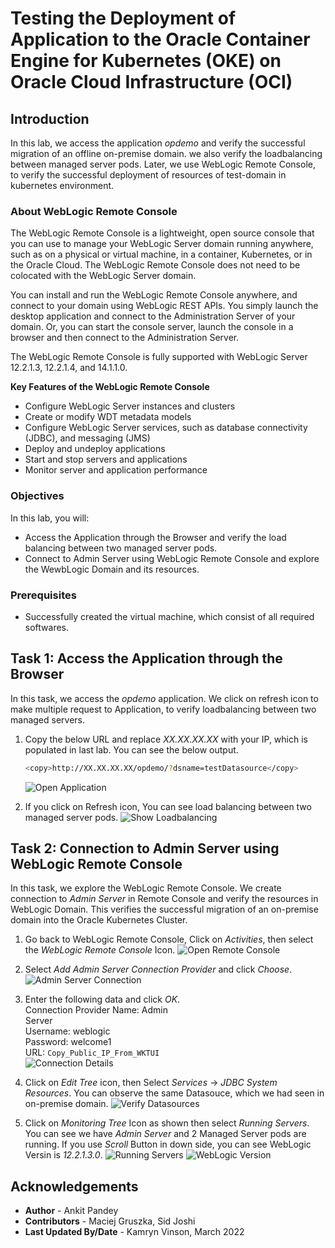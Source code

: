 # Testing the Deployment of Application to the Oracle Container Engine for Kubernetes (OKE) on Oracle Cloud Infrastructure (OCI) 

## Introduction

In this lab, we access the application *opdemo* and verify the successful migration of an offline on-premise domain. we also verify the loadbalancing between managed server pods. Later, we use WebLogic Remote Console, to verify the successful deployment of resources of test-domain in kubernetes environment.


### About WebLogic Remote Console

The WebLogic Remote Console is a lightweight, open source console that you can use to manage your WebLogic Server domain running anywhere, such as on a physical or virtual machine, in a container, Kubernetes, or in the Oracle Cloud. The WebLogic Remote Console does not need to be colocated with the WebLogic Server domain.

You can install and run the WebLogic Remote Console anywhere, and connect to your domain using WebLogic REST APIs. You simply launch the desktop application and connect to the Administration Server of your domain. Or, you can start the console server, launch the console in a browser and then connect to the Administration Server.

The WebLogic Remote Console is fully supported with WebLogic Server 12.2.1.3, 12.2.1.4, and 14.1.1.0.

**Key Features of the WebLogic Remote Console**

* Configure WebLogic Server instances and clusters
* Create or modify WDT metadata models
* Configure WebLogic Server services, such as database connectivity (JDBC), and messaging (JMS)
* Deploy and undeploy applications
* Start and stop servers and applications
* Monitor server and application performance

### Objectives

In this lab, you will:

* Access the Application through the Browser and verify the load balancing between two managed server pods.
* Connect to Admin Server using WebLogic Remote Console and explore the WewbLogic Domain and its resources.

### Prerequisites

* Successfully created the virtual machine, which consist of all required softwares.

## Task 1: Access the Application through the Browser

In this task, we access the *opdemo* application. We click on refresh icon to make multiple request to Application, to verify loadbalancing between two managed servers.

1. Copy the below URL and replace *XX.XX.XX.XX* with your IP, which is populated in last lab. You can see the below output.
    ```bash
    <copy>http://XX.XX.XX.XX/opdemo/?dsname=testDatasource</copy>
    ```
    ![Open Application](images/OpenApplication.png)


2. If you click on Refresh icon, You can see load balancing between two managed server pods.
    ![Show Loadbalancing](images/ShowLoadbalancing.png)


## Task 2: Connection to Admin Server using WebLogic Remote Console

In this task, we explore the WebLogic Remote Console. We create connection to *Admin Server* in Remote Console and verify the resources in WebLogic Domain. This verifies the successful migration of an on-premise domain into the Oracle Kubernetes Cluster. 

1. Go back to WebLogic Remote Console, Click on *Activities*, then select the *WebLogic Remote Console* Icon.
    ![Open Remote Console](images/OpenRemoteConsole.png)

2. Select *Add Admin Server Connection Provider* and click *Choose*.
    ![Admin Server Connection](images/AdminServerConnection.png)

3. Enter the following data and click *OK*.<br>
    Connection Provider Name: Admin<br> Server<br>
    Username: weblogic<br>
    Password: welcome1<br>
    URL:  `Copy_Public_IP_From_WKTUI`</br>
    ![Connection Details](images/ConnectionDetails.png)

4. Click on *Edit Tree* icon, then Select *Services* -> *JDBC System Resources*. You can observe the same Datasouce, which we had seen in on-premise domain.
    ![Verify Datasources](images/VerifyDatasources.png)

5. Click on *Monitoring Tree* Icon as shown then select *Running Servers*. You can see we have *Admin Server* and 2 Managed Server pods are running. If you use *Scroll* Button in down side, you can see WebLogic Versin is *12.2.1.3.0*.
    ![Running Servers](images/RunningServers.png)
    ![WebLogic Version](images/WebLogicVersion.png)


## Acknowledgements

* **Author** -  Ankit Pandey
* **Contributors** - Maciej Gruszka, Sid Joshi
* **Last Updated By/Date** - Kamryn Vinson, March 2022